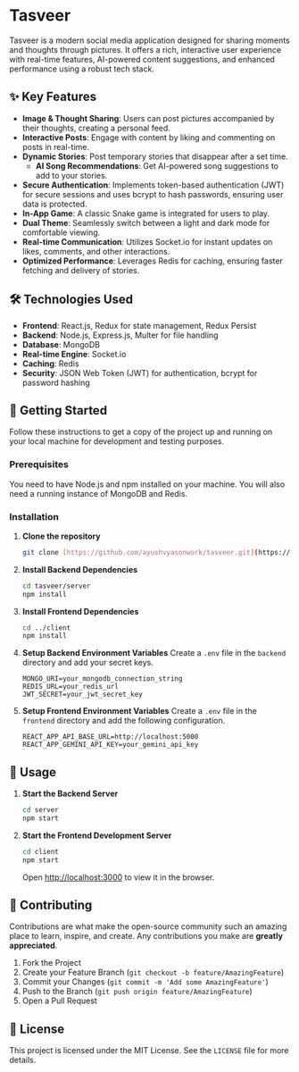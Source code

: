 # Tasveer

Tasveer is a modern social media application designed for sharing moments and thoughts through pictures. It offers a rich, interactive user experience with real-time features, AI-powered content suggestions, and enhanced performance using a robust tech stack.

## ✨ Key Features

-   **Image & Thought Sharing**: Users can post pictures accompanied by their thoughts, creating a personal feed.
-   **Interactive Posts**: Engage with content by liking and commenting on posts in real-time.
-   **Dynamic Stories**: Post temporary stories that disappear after a set time.
    -   **AI Song Recommendations**: Get AI-powered song suggestions to add to your stories.
-   **Secure Authentication**: Implements token-based authentication (JWT) for secure sessions and uses bcrypt to hash passwords, ensuring user data is protected.
-   **In-App Game**: A classic Snake game is integrated for users to play.
-   **Dual Theme**: Seamlessly switch between a light and dark mode for comfortable viewing.
-   **Real-time Communication**: Utilizes Socket.io for instant updates on likes, comments, and other interactions.
-   **Optimized Performance**: Leverages Redis for caching, ensuring faster fetching and delivery of stories.

## 🛠️ Technologies Used

-   **Frontend**: React.js, Redux for state management, Redux Persist
-   **Backend**: Node.js, Express.js, Multer for file handling
-   **Database**: MongoDB
-   **Real-time Engine**: Socket.io
-   **Caching**: Redis
-   **Security**: JSON Web Token (JWT) for authentication, bcrypt for password hashing

## 🚀 Getting Started

Follow these instructions to get a copy of the project up and running on your local machine for development and testing purposes.

### Prerequisites

You need to have Node.js and npm installed on your machine. You will also need a running instance of MongoDB and Redis.

### Installation

1.  **Clone the repository**
    ```sh
    git clone [https://github.com/ayushvyasonwork/tasveer.git](https://github.com/ayushvyasonwork/tasveer.git)
    ```

2.  **Install Backend Dependencies**
    ```sh
    cd tasveer/server
    npm install
    ```

3.  **Install Frontend Dependencies**
    ```sh
    cd ../client
    npm install
    ```

4.  **Setup Backend Environment Variables**
    Create a `.env` file in the `backend` directory and add your secret keys.
    ```
    MONGO_URI=your_mongodb_connection_string
    REDIS_URL=your_redis_url
    JWT_SECRET=your_jwt_secret_key
    ```

5.  **Setup Frontend Environment Variables**
    Create a `.env` file in the `frontend` directory and add the following configuration.
    ```
    REACT_APP_API_BASE_URL=http://localhost:5000
    REACT_APP_GEMINI_API_KEY=your_gemini_api_key
    ```

## 🏃 Usage

1.  **Start the Backend Server**
    ```sh
    cd server
    npm start
    ```

2.  **Start the Frontend Development Server**
    ```sh
    cd client
    npm start
    ```
    Open [http://localhost:3000](http://localhost:3000) to view it in the browser.

## 🤝 Contributing

Contributions are what make the open-source community such an amazing place to learn, inspire, and create. Any contributions you make are **greatly appreciated**.

1.  Fork the Project
2.  Create your Feature Branch (`git checkout -b feature/AmazingFeature`)
3.  Commit your Changes (`git commit -m 'Add some AmazingFeature'`)
4.  Push to the Branch (`git push origin feature/AmazingFeature`)
5.  Open a Pull Request

## 📄 License

This project is licensed under the MIT License. See the `LICENSE` file for more details.
